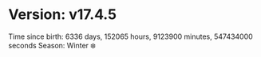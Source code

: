 # Version: v17.4.5
Time since birth: 6336 days, 152065 hours, 9123900 minutes, 547434000 seconds
Season: Winter ❄️
